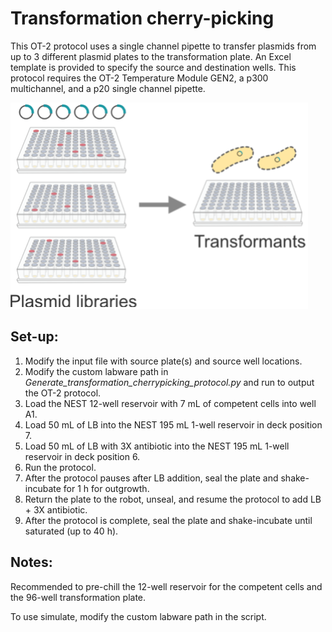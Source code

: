 # Transformation cherry-picking

This OT-2 protocol uses a single channel pipette to transfer plasmids from up to 3 different plasmid plates to the transformation plate. An Excel template is provided to specify the source and destination wells. This protocol requires the OT-2 Temperature Module GEN2, a p300 multichannel, and a p20 single channel pipette.


![Transformation cherrypicking image](../../images/transformation_cherrypicking.png)

## Set-up:

1. Modify the input file with source plate(s) and source well locations.
2. Modify the custom labware path in *Generate_transformation_cherrypicking_protocol.py* and run to output the OT-2 protocol. 
3. Load the NEST 12-well reservoir with 7 mL of competent cells into well A1. 
4. Load 50 mL of LB into the NEST 195 mL 1-well reservoir in deck position 7. 
5. Load 50 mL of LB with 3X antibiotic into the NEST 195 mL 1-well reservoir in deck position 6. 
6. Run the protocol. 
7. After the protocol pauses after LB addition, seal the plate and shake-incubate for 1 h for outgrowth. 
8. Return the plate to the robot, unseal, and resume the protocol to add LB + 3X antibiotic. 
9. After the protocol is complete, seal the plate and shake-incubate until saturated (up to 40 h). 

## Notes:
Recommended to pre-chill the 12-well reservoir for the competent cells and the 96-well transformation plate. 

To use simulate, modify the custom labware path in the script. 
